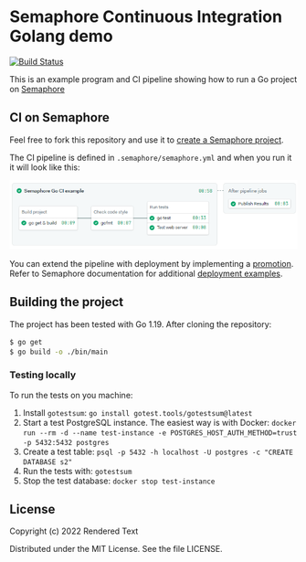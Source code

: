 # Semaphore Continuous Integration Golang demo

[![Build Status](https://semaphore-demos.semaphoreci.com/badges/semaphore-demo-go/branches/fork-and-run.svg)](https://semaphore-demos.semaphoreci.com/projects/semaphore-demo-go)

This is an example program and CI pipeline showing how to run a Go project on [Semaphore](https://semaphoreci.com)

## CI on Semaphore

Feel free to fork this repository and use it to [create a Semaphore project][create-project].

The CI pipeline is defined in `.semaphore/semaphore.yml` and when you run it it will look like this:

![CI pipeline on Semaphore](.semaphore/ci-pipeline.png)

You can extend the pipeline with deployment by implementing a [promotion][promotions].  Refer to Semaphore documentation for additional [deployment examples][deployment-examples].

## Building the project

The project has been tested with Go 1.19. After cloning the repository:

```bash
$ go get
$ go build -o ./bin/main
```

### Testing locally

To run the tests on you machine:

1. Install `gotestsum`: `go install gotest.tools/gotestsum@latest`
2. Start a test PostgreSQL instance. The easiest way is with Docker: 
    `docker run --rm -d --name test-instance -e POSTGRES_HOST_AUTH_METHOD=trust -p 5432:5432 postgres`
3. Create a test table: `psql -p 5432 -h localhost -U postgres -c "CREATE DATABASE s2"`
4. Run the tests with: `gotestsum`
5. Stop the test database: `docker stop test-instance`

## License

Copyright (c) 2022 Rendered Text

Distributed under the MIT License. See the file LICENSE.

[create-project]: https://docs.semaphoreci.com/guided-tour/getting-started/
[promotions]: https://docs.semaphoreci.com/essentials/deploying-with-promotions/
[deployment-examples]: https://docs.semaphoreci.com/examples/tutorials-and-example-projects/#deployment
